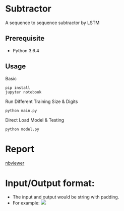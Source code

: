 # Subtractor
A sequence to sequence subtractor by LSTM

## Prerequisite
- Python 3.6.4

## Usage

Basic
```
pip install
jupyter notebook
```

Run Different Training Size & Digits
```
python main.py
```

Direct Load Model & Testing
```
python model.py
```

# Report
[nbviewer](https://nbviewer.jupyter.org/github/Sirius207/Subtractor/blob/master/Model.ipynb?flush_cache=true)


# Input/Output format:
- The input and output would be string with padding.
- For example:
![](https://d2mxuefqeaa7sj.cloudfront.net/s_E28E12894BBDF70F4A583AC8CAD0CAC97FB21EEE2C6C6E4BF34FF33DD64B6CD0_1524915943645_image.png)

